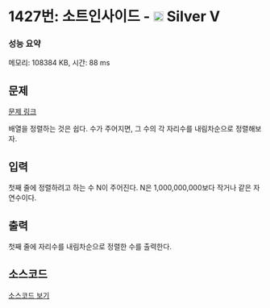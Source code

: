 # 1427번: 소트인사이드 - <img src="https://static.solved.ac/tier_small/6.svg" style="height:20px" /> Silver V

<!-- performance -->
### 성능 요약
메모리: 108384 KB, 시간: 88 ms
<!-- end -->

## 문제

[문제 링크](https://boj.kr/1427)


<p>배열을 정렬하는 것은 쉽다. 수가 주어지면, 그 수의 각 자리수를 내림차순으로 정렬해보자.</p>



## 입력


<p>첫째 줄에 정렬하려고 하는 수 N이 주어진다. N은 1,000,000,000보다 작거나 같은 자연수이다.</p>



## 출력


<p>첫째 줄에&nbsp;자리수를 내림차순으로 정렬한 수를 출력한다.</p>



## 소스코드

[소스코드 보기](소트인사이드.py)